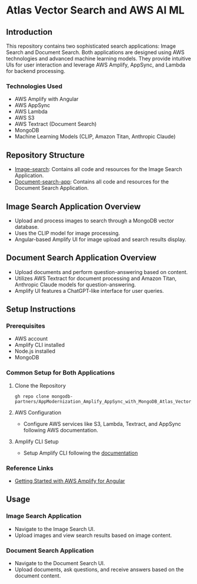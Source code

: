 
# Atlas Vector Search and AWS AI ML

## Introduction
This repository contains two sophisticated search applications: Image Search and Document Search. Both applications are designed using AWS technologies and advanced machine learning models. They provide intuitive UIs for user interaction and leverage AWS Amplify, AppSync, and Lambda for backend processing.

### Technologies Used
- AWS Amplify with Angular
- AWS AppSync
- AWS Lambda
- AWS S3
- AWS Textract (Document Search)
- MongoDB
- Machine Learning Models (CLIP, Amazon Titan, Anthropic Claude)

## Repository Structure
- [Image-search](https://github.com/mongodb-partners/AppModernization_Amplify_AppSync_with_MongoDB_Atlas_Vector_Search/blob/main/image-search/README.md): Contains all code and resources for the Image Search Application.
- [Document-search-app](https://github.com/mongodb-partners/AppModernization_Amplify_AppSync_with_MongoDB_Atlas_Vector_Search/blob/main/question-answers/README.md): Contains all code and resources for the Document Search Application.

## Image Search Application Overview
- Upload and process images to search through a MongoDB vector database.
- Uses the  CLIP model for image processing.
- Angular-based Amplify UI for image upload and search results display.

## Document Search Application Overview
- Upload documents and perform question-answering based on content.
- Utilizes AWS Textract for document processing and Amazon Titan, Anthropic Claude models for question-answering.
- Amplify UI features a ChatGPT-like interface for user queries.

## Setup Instructions
### Prerequisites
- AWS account
- Amplify CLI installed
- Node.js installed
- MongoDB


### Common Setup for Both Applications

   
1. Clone the Repository
   ```
   gh repo clone mongodb-partners/AppModernization_Amplify_AppSync_with_MongoDB_Atlas_Vector_Search
   ```
     
2. AWS Configuration
   - Configure AWS services like S3, Lambda, Textract, and AppSync following AWS documentation.

3. Amplify CLI Setup
   - Setup Amplify CLI following the [documentation](https://docs.amplify.aws/angular/start/getting-started/installation/)


### Reference Links
- [Getting Started with AWS Amplify for Angular](https://docs.amplify.aws/angular/start/getting-started/introduction/)

## Usage
### Image Search Application
- Navigate to the Image Search UI.
- Upload images and view search results based on image content.

### Document Search Application
- Navigate to the Document Search UI.
- Upload documents, ask questions, and receive answers based on the document content.


